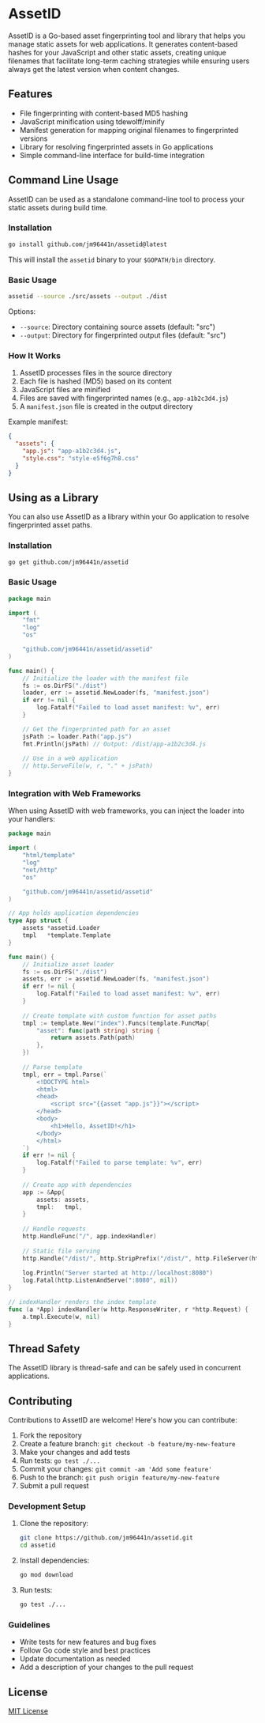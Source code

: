 # AssetID

AssetID is a Go-based asset fingerprinting tool and library that helps you manage static assets for web applications. It generates content-based hashes for your JavaScript and other static assets, creating unique filenames that facilitate long-term caching strategies while ensuring users always get the latest version when content changes.

## Features

- File fingerprinting with content-based MD5 hashing
- JavaScript minification using tdewolff/minify
- Manifest generation for mapping original filenames to fingerprinted versions
- Library for resolving fingerprinted assets in Go applications
- Simple command-line interface for build-time integration

## Command Line Usage

AssetID can be used as a standalone command-line tool to process your static assets during build time.

### Installation

```bash
go install github.com/jm96441n/assetid@latest
```

This will install the `assetid` binary to your `$GOPATH/bin` directory.

### Basic Usage

```bash
assetid --source ./src/assets --output ./dist
```

Options:
- `--source`: Directory containing source assets (default: "src")
- `--output`: Directory for fingerprinted output files (default: "src")

### How It Works

1. AssetID processes files in the source directory
2. Each file is hashed (MD5) based on its content
3. JavaScript files are minified
4. Files are saved with fingerprinted names (e.g., `app-a1b2c3d4.js`)
5. A `manifest.json` file is created in the output directory

Example manifest:
```json
{
  "assets": {
    "app.js": "app-a1b2c3d4.js",
    "style.css": "style-e5f6g7h8.css"
  }
}
```

## Using as a Library

You can also use AssetID as a library within your Go application to resolve fingerprinted asset paths.

### Installation

```bash
go get github.com/jm96441n/assetid
```

### Basic Usage

```go
package main

import (
    "fmt"
    "log"
    "os"

    "github.com/jm96441n/assetid/assetid"
)

func main() {
    // Initialize the loader with the manifest file
    fs := os.DirFS("./dist")
    loader, err := assetid.NewLoader(fs, "manifest.json")
    if err != nil {
        log.Fatalf("Failed to load asset manifest: %v", err)
    }

    // Get the fingerprinted path for an asset
    jsPath := loader.Path("app.js")
    fmt.Println(jsPath) // Output: /dist/app-a1b2c3d4.js
    
    // Use in a web application
    // http.ServeFile(w, r, "." + jsPath)
}
```

### Integration with Web Frameworks

When using AssetID with web frameworks, you can inject the loader into your handlers:

```go
package main

import (
    "html/template"
    "log"
    "net/http"
    "os"

    "github.com/jm96441n/assetid/assetid"
)

// App holds application dependencies
type App struct {
    assets *assetid.Loader
    tmpl   *template.Template
}

func main() {
    // Initialize asset loader
    fs := os.DirFS("./dist")
    assets, err := assetid.NewLoader(fs, "manifest.json")
    if err != nil {
        log.Fatalf("Failed to load asset manifest: %v", err)
    }
    
    // Create template with custom function for asset paths
    tmpl := template.New("index").Funcs(template.FuncMap{
        "asset": func(path string) string {
            return assets.Path(path)
        },
    })
    
    // Parse template
    tmpl, err = tmpl.Parse(`
        <!DOCTYPE html>
        <html>
        <head>
            <script src="{{asset "app.js"}}"></script>
        </head>
        <body>
            <h1>Hello, AssetID!</h1>
        </body>
        </html>
    `)
    if err != nil {
        log.Fatalf("Failed to parse template: %v", err)
    }
    
    // Create app with dependencies
    app := &App{
        assets: assets,
        tmpl:   tmpl,
    }
    
    // Handle requests
    http.HandleFunc("/", app.indexHandler)
    
    // Static file serving
    http.Handle("/dist/", http.StripPrefix("/dist/", http.FileServer(http.Dir("./dist"))))
    
    log.Println("Server started at http://localhost:8080")
    log.Fatal(http.ListenAndServe(":8080", nil))
}

// indexHandler renders the index template
func (a *App) indexHandler(w http.ResponseWriter, r *http.Request) {
    a.tmpl.Execute(w, nil)
}
```

## Thread Safety

The AssetID library is thread-safe and can be safely used in concurrent applications.

## Contributing

Contributions to AssetID are welcome! Here's how you can contribute:

1. Fork the repository
2. Create a feature branch: `git checkout -b feature/my-new-feature`
3. Make your changes and add tests
4. Run tests: `go test ./...`
5. Commit your changes: `git commit -am 'Add some feature'`
6. Push to the branch: `git push origin feature/my-new-feature`
7. Submit a pull request

### Development Setup

1. Clone the repository:
   ```bash
   git clone https://github.com/jm96441n/assetid.git
   cd assetid
   ```

2. Install dependencies:
   ```bash
   go mod download
   ```

3. Run tests:
   ```bash
   go test ./...
   ```

### Guidelines

- Write tests for new features and bug fixes
- Follow Go code style and best practices
- Update documentation as needed
- Add a description of your changes to the pull request

## License

[MIT License](LICENSE)